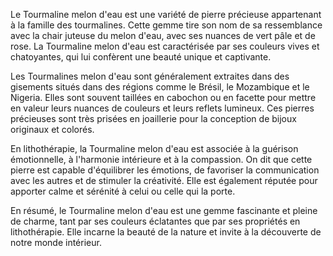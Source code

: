 Le Tourmaline melon d'eau est une variété de pierre précieuse appartenant à la famille des tourmalines. Cette gemme tire son nom de sa ressemblance avec la chair juteuse du melon d'eau, avec ses nuances de vert pâle et de rose. La Tourmaline melon d'eau est caractérisée par ses couleurs vives et chatoyantes, qui lui confèrent une beauté unique et captivante.

Les Tourmalines melon d'eau sont généralement extraites dans des gisements situés dans des régions comme le Brésil, le Mozambique et le Nigeria. Elles sont souvent taillées en cabochon ou en facette pour mettre en valeur leurs nuances de couleurs et leurs reflets lumineux. Ces pierres précieuses sont très prisées en joaillerie pour la conception de bijoux originaux et colorés.

En lithothérapie, la Tourmaline melon d'eau est associée à la guérison émotionnelle, à l'harmonie intérieure et à la compassion. On dit que cette pierre est capable d'équilibrer les émotions, de favoriser la communication avec les autres et de stimuler la créativité. Elle est également réputée pour apporter calme et sérénité à celui ou celle qui la porte.

En résumé, le Tourmaline melon d'eau est une gemme fascinante et pleine de charme, tant par ses couleurs éclatantes que par ses propriétés en lithothérapie. Elle incarne la beauté de la nature et invite à la découverte de notre monde intérieur.